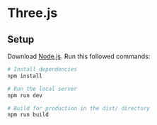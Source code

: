 # Three.js

## Setup

Download [Node.js](https://nodejs.org/en/download/).
Run this followed commands:

```bash
# Install dependencies
npm install

# Run the local server
npm run dev

# Build for production in the dist/ directory
npm run build
```

